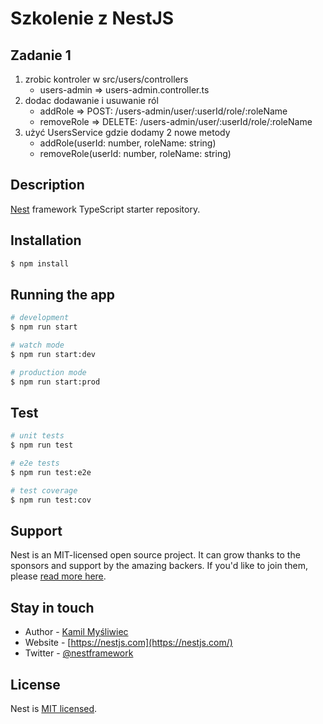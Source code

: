 # Szkolenie z NestJS

## Zadanie 1

1. zrobic kontroler w src/users/controllers
   - users-admin => users-admin.controller.ts
2. dodac dodawanie  i usuwanie ról
   - addRole => POST: /users-admin/user/:userId/role/:roleName
   - removeRole => DELETE: /users-admin/user/:userId/role/:roleName
3. użyć UsersService gdzie dodamy 2 nowe metody
   - addRole(userId: number, roleName: string)
   - removeRole(userId: number, roleName: string)


## Description

[Nest](https://github.com/nestjs/nest) framework TypeScript starter repository.

## Installation

```bash
$ npm install
```

## Running the app

```bash
# development
$ npm run start

# watch mode
$ npm run start:dev

# production mode
$ npm run start:prod
```

## Test

```bash
# unit tests
$ npm run test

# e2e tests
$ npm run test:e2e

# test coverage
$ npm run test:cov
```

## Support

Nest is an MIT-licensed open source project. It can grow thanks to the sponsors and support by the amazing backers. If you'd like to join them, please [read more here](https://docs.nestjs.com/support).

## Stay in touch

- Author - [Kamil Myśliwiec](https://kamilmysliwiec.com)
- Website - [https://nestjs.com](https://nestjs.com/)
- Twitter - [@nestframework](https://twitter.com/nestframework)

## License

Nest is [MIT licensed](LICENSE).
